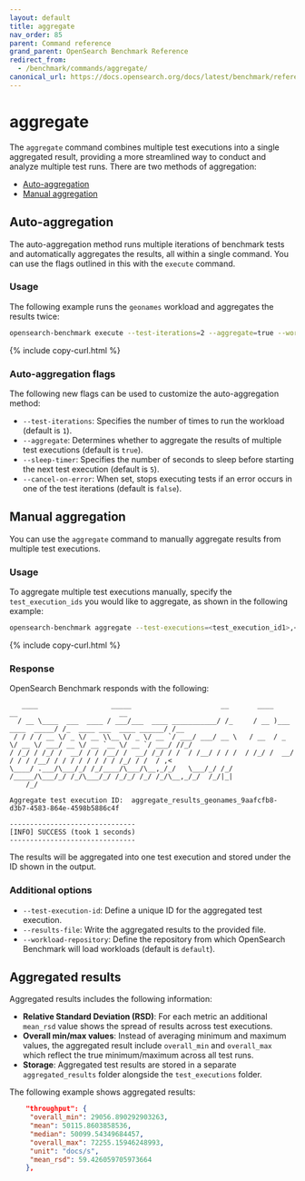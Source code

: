```yaml
---
layout: default
title: aggregate
nav_order: 85
parent: Command reference
grand_parent: OpenSearch Benchmark Reference
redirect_from: 
  - /benchmark/commands/aggregate/
canonical_url: https://docs.opensearch.org/docs/latest/benchmark/reference/commands/aggregate/
---
```


# aggregate

The `aggregate` command combines multiple test executions into a single aggregated result, providing a more streamlined way to conduct and analyze multiple test runs. There are two methods of aggregation:

- [Auto-aggregation](#auto-aggregation)
- [Manual aggregation](#manual-aggregation)

## Auto-aggregation

The auto-aggregation method runs multiple iterations of benchmark tests and automatically aggregates the results, all within a single command. You can use the flags outlined in this with the `execute` command.

### Usage

The following example runs the `geonames` workload and aggregates the results twice: 

```bash
opensearch-benchmark execute --test-iterations=2 --aggregate=true --workload=geonames --target-hosts=127.0.0.1:9200
```
{% include copy-curl.html %}

### Auto-aggregation flags

The following new flags can be used to customize the auto-aggregation method:

- `--test-iterations`: Specifies the number of times to run the workload (default is `1`).
- `--aggregate`: Determines whether to aggregate the results of multiple test executions (default is `true`).
- `--sleep-timer`: Specifies the number of seconds to sleep before starting the next test execution (default is `5`).
- `--cancel-on-error`: When set, stops executing tests if an error occurs in one of the test iterations (default is `false`).

## Manual aggregation

You can use the `aggregate` command to manually aggregate results from multiple test executions.

### Usage

To aggregate multiple test executions manually, specify the `test_execution_ids` you would like to aggregate, as shown in the following example:

```bash
opensearch-benchmark aggregate --test-executions=<test_execution_id1>,<test_execution_id2>,...
```
{% include copy-curl.html %}

### Response

OpenSearch Benchmark responds with the following:

```
   ____                  _____                      __       ____                  __                         __
  / __ \____  ___  ____ / ___/___  ____ ___________/ /_     / __ )___  ____  _____/ /_  ____ ___  ____ ______/ /__
 / / / / __ \/ _ \/ __ \\__ \/ _ \/ __ `/ ___/ ___/ __ \   / __  / _ \/ __ \/ ___/ __ \/ __ `__ \/ __ `/ ___/ //_/
/ /_/ / /_/ /  __/ / / /__/ /  __/ /_/ / /  / /__/ / / /  / /_/ /  __/ / / / /__/ / / / / / / / / /_/ / /  / ,<
\____/ .___/\___/_/ /_/____/\___/\__,_/_/   \___/_/ /_/  /_____/\___/_/ /_/\___/_/ /_/_/ /_/ /_/\__,_/_/  /_/|_|
    /_/

Aggregate test execution ID:  aggregate_results_geonames_9aafcfb8-d3b7-4583-864e-4598b5886c4f

-------------------------------
[INFO] SUCCESS (took 1 seconds)
-------------------------------
```

The results will be aggregated into one test execution and stored under the ID shown in the output.

### Additional options
- `--test-execution-id`: Define a unique ID for the aggregated test execution.
- `--results-file`: Write the aggregated results to the provided file.
- `--workload-repository`: Define the repository from which OpenSearch Benchmark will load workloads (default is `default`).

## Aggregated results

Aggregated results includes the following information:

- **Relative Standard Deviation (RSD)**: For each metric an additional `mean_rsd` value shows the spread of results across test executions.
- **Overall min/max values**: Instead of averaging minimum and maximum values, the aggregated result include `overall_min` and `overall_max` which reflect the true minimum/maximum across all test runs.
- **Storage**: Aggregated test results are  stored in a separate `aggregated_results` folder alongside the `test_executions` folder.

The following example shows aggregated results:

```json
    "throughput": {
     "overall_min": 29056.890292903263,
     "mean": 50115.8603858536,
     "median": 50099.54349684457,
     "overall_max": 72255.15946248993,
     "unit": "docs/s",
     "mean_rsd": 59.426059705973664
    },
```
